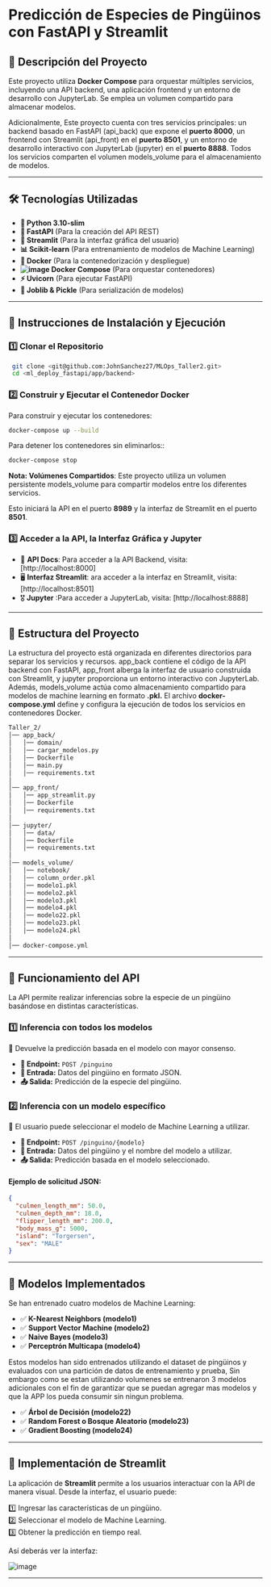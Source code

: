 # Predicción de Especies de Pingüinos con FastAPI y Streamlit

## 📌 Descripción del Proyecto

Este proyecto utiliza **Docker Compose** para orquestar múltiples servicios, incluyendo una API backend, una aplicación frontend y un entorno de desarrollo con JupyterLab. Se emplea un volumen compartido para almacenar modelos.

Adicionalmente, Este proyecto cuenta con tres servicios principales: un backend basado en FastAPI (api_back) que expone el **puerto 8000**, un frontend con Streamlit (api_front) en el **puerto 8501**, y un entorno de desarrollo interactivo con JupyterLab (jupyter) en el **puerto 8888**. Todos los servicios comparten el volumen models_volume para el almacenamiento de modelos.

---

## 🛠 Tecnologías Utilizadas

- **🐍 Python 3.10-slim**
- **🚀 FastAPI** (Para la creación del API REST)
- **🎨 Streamlit** (Para la interfaz gráfica del usuario)
- **📊 Scikit-learn** (Para entrenamiento de modelos de Machine Learning)
- **🐳 Docker** (Para la contenedorización y despliegue)
- **![image](https://github.com/user-attachments/assets/00de2200-517d-4029-b770-c5b29ffb6ab6) Docker Compose** (Para orquestar contenedores)
- **⚡ Uvicorn** (Para ejecutar FastAPI)
- **💾 Joblib & Pickle** (Para serialización de modelos)

---

## 🚀 Instrucciones de Instalación y Ejecución

### 1️⃣ Clonar el Repositorio
```bash
 git clone <git@github.com:JohnSanchez27/MLOps_Taller2.git>
 cd <ml_deploy_fastapi/app/backend>
```

### 2️⃣ Construir y Ejecutar el Contenedor Docker

Para construir y ejecutar los contenedores:
```bash
docker-compose up --build
```

Para detener los contenedores sin eliminarlos::
```bash
docker-compose stop
```
**Nota: Volúmenes Compartidos**: Este proyecto utiliza un volumen persistente models_volume para compartir modelos entre los diferentes servicios.

Esto iniciará la API en el puerto **8989** y la interfaz de Streamlit en el puerto **8501**.

### 3️⃣ Acceder a la API, la Interfaz Gráfica y Jupyter

- 📌 **API Docs**: Para acceder a la API Backend, visita: [http://localhost:8000]
- 🖥 **Interfaz Streamlit**: ara acceder a la interfaz en Streamlit, visita: [http://localhost:8501]
- 🎖 **Jupyter** :Para acceder a JupyterLab, visita: [http://localhost:8888]

---

## 📂 Estructura del Proyecto

La estructura del proyecto está organizada en diferentes directorios para separar los servicios y recursos. app_back contiene el código de la API backend con FastAPI, 
app_front alberga la interfaz de usuario construida con Streamlit, y jupyter proporciona un entorno interactivo con JupyterLab. Además, models_volume actúa como almacenamiento 
compartido para modelos de machine learning en formato **.pkl.** El archivo **docker-compose.yml** define y configura la ejecución de todos los servicios en contenedores Docker.

```bash
Taller_2/
│── app_back/
│   │── domain/
│   │── cargar_modelos.py
│   │── Dockerfile
│   │── main.py
│   │── requirements.txt
│
│── app_front/
│   │── app_streamlit.py
│   │── Dockerfile
│   │── requirements.txt
│
│── jupyter/
│   │── data/
│   │── Dockerfile
│   │── requirements.txt
│
│── models_volume/
│   │── notebook/
│   │── column_order.pkl
│   │── modelo1.pkl
│   │── modelo2.pkl
│   │── modelo3.pkl
│   │── modelo4.pkl
│   │── modelo22.pkl
│   │── modelo23.pkl
│   │── modelo24.pkl
│
│── docker-compose.yml
```

---

## 🔗 Funcionamiento del API

La API permite realizar inferencias sobre la especie de un pingüino basándose en distintas características. 

### **1️⃣ Inferencia con todos los modelos**
🔹 Devuelve la predicción basada en el modelo con mayor consenso.
   - **📌 Endpoint:** `POST /pinguino`
   - **📩 Entrada:** Datos del pingüino en formato JSON.
   - **📤 Salida:** Predicción de la especie del pingüino.

### **2️⃣ Inferencia con un modelo específico**
🔹 El usuario puede seleccionar el modelo de Machine Learning a utilizar.
   - **📌 Endpoint:** `POST /pinguino/{modelo}`
   - **📩 Entrada:** Datos del pingüino y el nombre del modelo a utilizar.
   - **📤 Salida:** Predicción basada en el modelo seleccionado.

#### **Ejemplo de solicitud JSON:**
```json
{
  "culmen_length_mm": 50.0,
  "culmen_depth_mm": 18.0,
  "flipper_length_mm": 200.0,
  "body_mass_g": 5000,
  "island": "Torgersen",
  "sex": "MALE"
}
```

---

## 🤖 Modelos Implementados

Se han entrenado cuatro modelos de Machine Learning:

- ✅ **K-Nearest Neighbors (modelo1)**
- ✅ **Support Vector Machine (modelo2)**
- ✅ **Naive Bayes (modelo3)**
- ✅ **Perceptrón Multicapa (modelo4)**

Estos modelos han sido entrenados utilizando el dataset de pingüinos y evaluados con una partición de datos de entrenamiento y prueba, Sin embargo como se estan utilizando volumenes
se entrenaron 3 modelos adicionales con el fin de garantizar que se puedan agregar mas modelos y que la APP los pueda consumir sin ningun problema. 

- ✅ **Árbol de Decisión (modelo22)**
- ✅ **Random Forest o Bosque Aleatorio (modelo23)**
- ✅ **Gradient Boosting (modelo24)**
  
---

## 🎨 Implementación de Streamlit

La aplicación de **Streamlit** permite a los usuarios interactuar con la API de manera visual. Desde la interfaz, el usuario puede:

1️⃣ Ingresar las características de un pingüino.  
2️⃣ Seleccionar el modelo de Machine Learning.  
3️⃣ Obtener la predicción en tiempo real.  

Así deberás ver la interfaz:

![image](https://github.com/user-attachments/assets/eb791f28-e0fa-4ad7-ba9f-ca0816f66daf)


---
